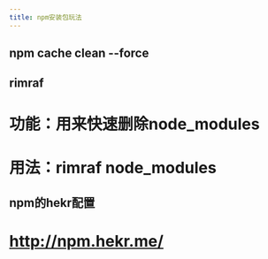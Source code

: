 ```yaml
---
title: npm安装包玩法
---
```


## npm cache clean --force


## rimraf
# 功能：用来快速删除node_modules
# 用法：rimraf node_modules


## npm的hekr配置
# http://npm.hekr.me/